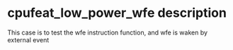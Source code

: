 # cpufeat_low_power_wfe description
This case is to test the wfe instruction function, and wfe is waken by external event
